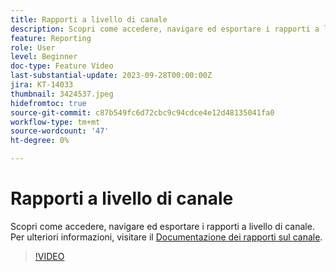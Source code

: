 ```yaml
---
title: Rapporti a livello di canale
description: Scopri come accedere, navigare ed esportare i rapporti a livello di canale.
feature: Reporting
role: User
level: Beginner
doc-type: Feature Video
last-substantial-update: 2023-09-28T00:00:00Z
jira: KT-14033
thumbnail: 3424537.jpeg
hidefromtoc: true
source-git-commit: c87b549fc6d72cbc9c94cdce4e12d48135041fa0
workflow-type: tm+mt
source-wordcount: '47'
ht-degree: 0%

---
```



# Rapporti a livello di canale

Scopri come accedere, navigare ed esportare i rapporti a livello di canale. Per ulteriori informazioni, visitare il [Documentazione dei rapporti sul canale](https://experienceleague.adobe.com/docs/journey-optimizer/using/reporting/channel-report/channel-report.html).

>[!VIDEO](https://video.tv.adobe.com/v/3424537/?learn=on)
